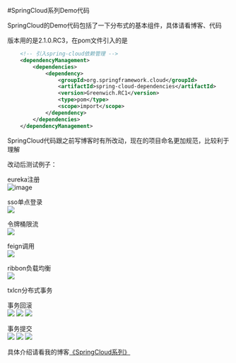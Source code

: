 #SpringCloud系列Demo代码<br/>

SpringCloud的Demo代码包括了一下分布式的基本组件，具体请看博客、代码<br/>

版本用的是2.1.0.RC3，在pom文件引入的是<br/>
```XML
    <!-- 引入spring-cloud依赖管理 -->
    <dependencyManagement>
        <dependencies>
            <dependency>
                <groupId>org.springframework.cloud</groupId>
                <artifactId>spring-cloud-dependencies</artifactId>
                <version>Greenwich.RC1</version>
                <type>pom</type>
                <scope>import</scope>
            </dependency>
        </dependencies>
    </dependencyManagement>
```
SpringCloud代码跟之前写博客时有所改动，现在的项目命名更加规范，比较利于理解<br/>

改动后测试例子：<br/>

eureka注册<br/>
![image](https://img2018.cnblogs.com/blog/1353055/201907/1353055-20190709170203512-1989174003.png) 

sso单点登录<br/> 
![](https://img2018.cnblogs.com/blog/1353055/201907/1353055-20190709170008526-1381439397.gif) 

令牌桶限流<br/> 
![](https://img2018.cnblogs.com/blog/1353055/201907/1353055-20190709170057856-1397716464.gif) 

feign调用<br/> 
![](https://img2018.cnblogs.com/blog/1353055/201907/1353055-20190709165652766-1586827349.gif)

ribbon负载均衡<br/> 
![](https://img2018.cnblogs.com/blog/1353055/201907/1353055-20190709165552510-1499987972.gif) 

txlcn分布式事务<br/>

事务回滚<br/> 
![](https://img2018.cnblogs.com/blog/1353055/201907/1353055-20190709165117179-486526496.png) 
![](https://img2018.cnblogs.com/blog/1353055/201907/1353055-20190709165132414-1135074209.png) ![](https://img2018.cnblogs.com/blog/1353055/201907/1353055-20190709165149126-1885715595.png) 

事务提交<br/> 
![](https://img2018.cnblogs.com/blog/1353055/201907/1353055-20190709165254205-1928376649.png) 
![](https://img2018.cnblogs.com/blog/1353055/201907/1353055-20190709165402681-578160074.png) ![](https://img2018.cnblogs.com/blog/1353055/201907/1353055-20190709165422311-1515700953.png) 

具体介绍请看我的博客[《SpringCloud系列》](https://www.cnblogs.com/huanzi-qch/category/1364332.html)<br/> 

